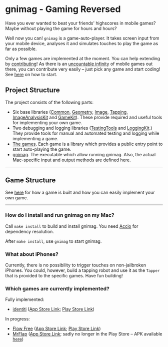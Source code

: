 # gnimag - Gaming Reversed

Have you ever wanted to beat your friends' highscores in mobile games? Maybe without playing the game for hours and hours?

Well now you can! `gnimag` is a game-auto-player. It takes screen input from your mobile device, analyses it and simulates touches to play the game as far as possible.

Only a few games are implemented at the moment. You can help extending by [contributing](gnimag/Sources/Games)! As there is an [uncountable infinity](https://www.statista.com/statistics/268251/number-of-apps-in-the-itunes-app-store-since-2008/) of mobile games out there, you can contribute very easily – just pick any game and start coding! See [here](gnimag/Sources/Games) on how to start.

## Project Structure

The project consists of the following parts:

- Six base libraries ([Common](gnimag/Sources/Base/Common), [Geometry](gnimag/Sources/Base/Geometry), [Image](gnimag/Sources/Base/Image), [Tapping](gnimag/Sources/Base/Tapping), [ImageAnalysisKit](gnimag/Sources/Base/ImageAnalysisKit) and [GameKit](gnimag/Sources/Base/GameKit)). These provide required and useful tools for implementing your own game.
- Two debugging and logging libraries ([TestingTools](gnimag/Sources/Debug/TestingTools) and [LoggingKit](gnimag/Sources/Debug/LoggingKit).) They provide tools for manual and automated testing and logging while implementing a game.
- [The games](gnimag/Sources/Games). Each game is a library which provides a public entry point to start auto-playing the game.
- [gnimag](gnimag/Sources/Products/gnimag). The executable which allow running gnimag. Also, the actual Mac-specific input and output methods are defined here.

---

## Game Structure

See [here](gnimag/Sources/Games) for how a game is built and how you can easily implement your own game.

---

### How do I install and run gnimag on my Mac?

Call `make install` to build and install gnimag. You need [Accio](https://github.com/JamitLabs/Accio) for dependency resolution.

After `make install`, use `gnimag` to start gnimag.

### What about iPhones?

Currently, there is no possibility to trigger touches on non-jailbroken iPhones. You could, however, build a tapping robot and use it as the `Tapper` that is provided to the specific games. Have fun building!

### Which games are currently implemented?

Fully implemented:

- [identiti](gnimag/Sources/Games/identiti) ([App Store Link](https://apps.apple.com/de/app/identiti/id909914922); [Play Store Link](https://play.google.com/store/apps/details?id=de.chipsapps.ca.identiti))

In progress:

- [Flow Free](gnimag/Sources/Games/FlowFree) ([App Store Link](https://apps.apple.com/us/app/flow-free/id526641427); [Play Store Link](https://play.google.com/store/apps/details?id=com.bigduckgames.flow))
- [MrFlap](gnimag/Sources/Games/MrFlap) ([App Store Link](https://apps.apple.com/at/app/mr-flap/id822206495); sadly no longer in the Play Store – APK available [here](https://apkpure.com/de/mr-flap/com.mrflap))